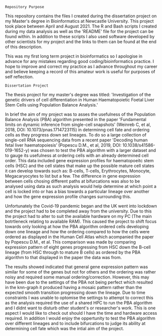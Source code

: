     Repository Purpose

This repository contains the files I created during the dissertation project on my Master's degree in Bioinformatics at Newcastle University. This project took place between April and August 2021. The R and Bash scripts I created during my data analysis as well as the 'README' file for the project can be found within. In addition to these scripts I also used software developed by other scientists for my project and the links to them can be found at the end of this description.

This was my first long term project in bioinformatics so I apologise in advance for any mistakes regarding good coding/bioinformatics practice. I hope to improve and correct my practice as I advance throughout my career and believe keeping a record of this amateur work is useful for purposes of self reflection.

    Dissertation Project

The thesis project for my master's degree was titled: 'Investigation of the genetic drivers of cell differentiation in Human Haematopoietic Foetal Liver Stem Cells using Population Balance Analysis.'

In brief the aim of my project was to asses the usefulness of the Population Balance Analysis (PBA) algorithm presented in the paper 'Fundamental limits on dynamic inference from single-cell snapshots' (Weinreb C, et al, 2018, DOI: 10.1073/pnas.1714723115) in determinng cell fate and ordering cells as they progress down set lineages. To do so a large collection of single-cell RNA sequencing data from a recent paper 'Decoding human fetal liver haematopoiesis’ (Popescu D.M., et al, 2019, DOI: 10.1038/s41586-019-1652-y) was chosen to test the PBA algorithm with a larger dataset and to gauge its usefulness at ordering cells with an already determined cell order. This data included gene expression profiles for haematopoeitc stem cells (HSC) and the cell states that make up the possible mature cell states it can develop towards such as: B-cells, T-cells, Erythrocytes, Monocyte, Megacaryocytes to list but a few. The difference in gene expression between cells chosing different paths at bifurcations was also to be analysed using data as such analysis would help determine at which point a cell is locked into or has a bias towards a particular lineage over another and how the gene expression profile changes surrounding this.

Unfortunately the Covid-19 pandemic began and the UK went into lockdown and the project had to be completed away from the university. Due to this the project had to alter to suit the available hardware on my PC (The main botrtleneck relating to available RAM). This caused the project to shift focus towards only looking at how the PBA algorithm ordered cells developing down one lineage and how the ordering compared to how the cells were ordered as displayed in the Human Cell Atlas which acompanied the paper by Popescu D.M., et al. This comparison was made by comparing expression pattern of eight genes progressing from HSC down the B-cell lineage (from HSC through to mature B cells) as ordered by the PBA algorithm to that displayed in the paper the data was from. 

The results showed indicated that general gene expression pattern was similar for some of the genes but not for others and the ordering was rather noisy and required some manual ordering/correction. However, this may have been due to the settings of the PBA not being perfect which resulted in the knn-graph it produced having a mosaic pattern rather than the expected smooth transition progressing down the lineage. Due to time constraints I was unable to optomise the settings to attempt to correct this as the analysis required the use of a shared HPC to run the PBA algorithm and I didnt want to disturb other student's or researcher's work. This is one aspect I would like to check out should I have the time and hardware access required. In addition I would enjoy the oppertunity to test the PBA algorithm over different lineages and to include bifurcations to judge its ability at determining cell fate which was the intial aim of the project.
